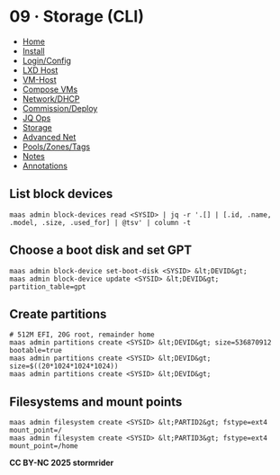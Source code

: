 # 09 · Storage (CLI)

- [Home](index.html)
- [Install](01-install.html)
- [Login/Config](02-login-config.html)
- [LXD Host](03-lxd-host.html)
- [VM-Host](04-vm-host.html)
- [Compose VMs](05-compose.html)
- [Network/DHCP](06-network-dhcp.html)
- [Commission/Deploy](07-commission-deploy.html)
- [JQ Ops](08-jq-ops.html)
- [Storage](09-storage.html)
- [Advanced Net](10-net-advanced.html)
- [Pools/Zones/Tags](11-pools-zones-tags.html)
- [Notes](12-notes.html)
- [Annotations](13-annotations.html)
    
## List block devices

```
maas admin block-devices read <SYSID> | jq -r '.[] | [.id, .name, .model, .size, .used_for] | @tsv' | column -t
```

## Choose a boot disk and set GPT

```
maas admin block-device set-boot-disk <SYSID> &lt;DEVID&gt;
maas admin block-device update <SYSID> &lt;DEVID&gt; partition_table=gpt
```
## Create partitions

```
# 512M EFI, 20G root, remainder home
maas admin partitions create <SYSID> &lt;DEVID&gt; size=536870912 bootable=true
maas admin partitions create <SYSID> &lt;DEVID&gt; size=$((20*1024*1024*1024))
maas admin partitions create <SYSID> &lt;DEVID&gt;
```

## Filesystems and mount points

```
maas admin filesystem create <SYSID> &lt;PARTID2&gt; fstype=ext4 mount_point=/
maas admin filesystem create <SYSID> &lt;PARTID3&gt; fstype=ext4 mount_point=/home
```

**CC BY-NC 2025 stormrider**
